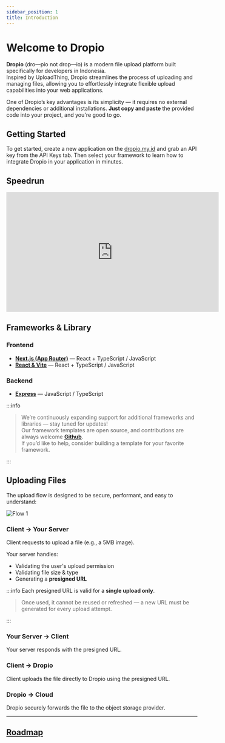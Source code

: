 ```yaml
---
sidebar_position: 1
title: Introduction
---
```


# Welcome to Dropio

**Dropio** (dro—pio not drop—io) is a modern file upload platform built specifically for developers in Indonesia.  
Inspired by UploadThing, Dropio streamlines the process of uploading and managing files, allowing you to effortlessly integrate flexible upload capabilities into your web applications.

One of Dropio’s key advantages is its simplicity — it requires no external dependencies or additional installations. **Just copy and paste** the provided code into your project, and you're good to go.

## Getting Started

To get started, create a new application on the [dropio.my.id](https://www.dropio.my.id) and grab an API key from the API Keys tab. Then select your framework to learn how to integrate Dropio in your application in minutes.

## Speedrun
<iframe width="560" height="315" src="https://www.youtube.com/embed/rXb2C700ZHM" 
frameborder="0" allowfullscreen></iframe>

## Frameworks & Library

### Frontend

- **[Next.js (App Router)](/docs/getting-started/frameworks/nextjs-app-router)** — React + TypeScript / JavaScript
- **[React & Vite](/docs/getting-started/frameworks/react-vite)** — React + TypeScript / JavaScript

### Backend

- **[Express](/docs/getting-started/frameworks/express)** — JavaScript / TypeScript

:::info

> We’re continuously expanding support for additional frameworks and libraries — stay tuned for updates!  
> Our framework templates are open source, and contributions are always welcome **[Github](https://github.com/WeebzDev/dropio)**.  
> If you’d like to help, consider building a template for your favorite framework.

:::

## Uploading Files

The upload flow is designed to be secure, performant, and easy to understand:

![Flow 1](/img/flow-diagram-2.png)

### Client → Your Server

Client requests to upload a file (e.g., a 5MB image).

Your server handles:

- Validating the user's upload permission
- Validating file size & type
- Generating a **presigned URL**

:::info Each presigned URL is valid for a **single upload only**.

> Once used, it cannot be reused or refreshed — a new URL must be generated for every upload attempt.

:::

### Your Server → Client

Your server responds with the presigned URL.

### Client → Dropio

Client uploads the file directly to Dropio using the presigned URL.

### Dropio → Cloud

Dropio securely forwards the file to the object storage provider.

---

## **[Roadmap](https://trello.com/b/DYM2DNrm/dropio-road-map)**

